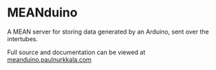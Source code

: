 # MEANduino
A MEAN server for storing data generated by an Arduino, sent over the intertubes.

Full source and documentation can be viewed at [meanduino.paulnurkkala.com](http://meanduino.paulnurkkala.com)